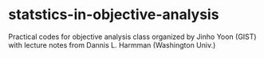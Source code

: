 # statstics-in-objective-analysis
Practical codes for objective analysis class organized by Jinho Yoon (GIST) with lecture notes from Dannis L. Harmman (Washington Univ.) 
